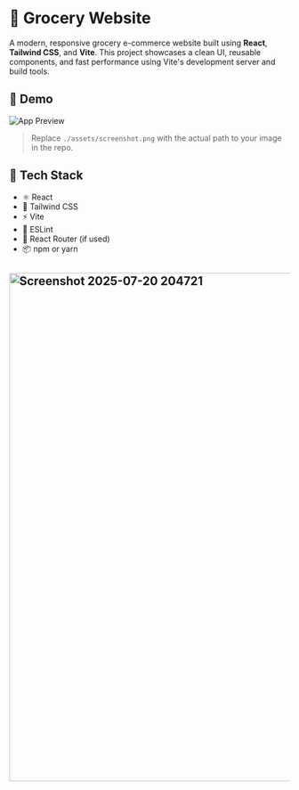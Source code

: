 # 🛒 Grocery Website

A modern, responsive grocery e-commerce website built using **React**, **Tailwind CSS**, and **Vite**. This project showcases a clean UI, reusable components, and fast performance using Vite's development server and build tools.

## 🚀 Demo

![App Preview](./assets/screenshot.png)

> Replace `./assets/screenshot.png` with the actual path to your image in the repo.

## 🧰 Tech Stack

- ⚛️ React
- 💨 Tailwind CSS
- ⚡ Vite
- 🧹 ESLint
- 🔄 React Router (if used)
- 📦 npm or yarn

## <img width="1919" height="913" alt="Screenshot 2025-07-20 204721" src="https://github.com/user-attachments/assets/01d35838-2afe-4f6f-93ce-324962086938" />


